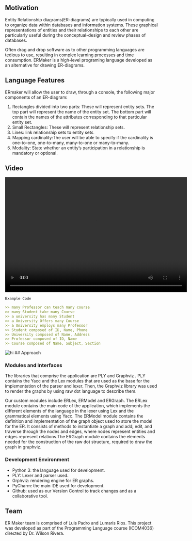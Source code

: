 ## Motivation
Entity Relationship diagrams(ER-diagrams) are typically used in computing to organize data within databases and information systems. These graphical representations of entities and their relationships to each other are particularly useful during the conceptual-design and review phases of databases. 

Often drag and drop software as to other programming languages are tedious to use, resulting in complex learning processes and time consumption. ERMaker is a high-level programing language developed as an alternative for drawing ER-diagrams. 


## Language Features
ERmaker will allow the user to draw, through a console, the following major components of an ER-diagram:
1. Rectangles divided into two parts: These will represent entity sets. The top part will represent the name of the entity set. The      bottom part will contain the names of the attributes corresponding to that particular entity set.
2. Small Rectangles: These will represent relationship sets.
3. Lines: link relationship sets to entity sets.
4. Mapping cardinality:The user will be able to specify if the cardinality is one-to-one, one-to-many, many-to-one or many-to-many.
5. Modality: State whether an entity’s participation in a relationship is mandatory or optional.

## Video
<video src="
https://r3---sn-hp57kn7z.c.drive.google.com/videoplayback?id=7c3ee3c6fa822a51&itag=22&source=webdrive&requiressl=yes&mm=30&mn=sn-hp57kn7z&ms=nxu&mv=u&pl=24&sc=yes&ttl=transient&ei=FCoQXImcFpLWqwXGuKnABA&susc=dr&driveid=1NfOmJEIu9PFFBdDMsXo0N5gToadCiTGb&app=texmex&mime=video/mp4&dur=62.833&lmt=1544562249071471&mt=1544562970&ip=136.145.214.12&ipbits=0&expire=1544577620&cp=QVNJVkZfVlZQQVhOOkpXam1oU2F3TVhR&sparams=ip,ipbits,expire,id,itag,source,requiressl,mm,mn,ms,mv,pl,sc,ttl,ei,susc,driveid,app,mime,dur,lmt,cp&signature=27C6B22B2E862B5C3661D402A86D123D037C5A47241DDB0699455A43CDFD93FB.CF8E28E7170C75ED46D1C7E0D2869BED966DA0CEB190E8D94DEF00BC0B5917FF&key=us0&cpn=8CLowfImqAIsaq2u&c=WEB_EMBEDDED_PLAYER&cver=20181208" width="600" height="380" controls preload></video>
```markdown
Example Code

>> many Professor can teach many course
>> many Student take many Course
>> a university has many Student
>> a University Offers many Course
>> a University employs many Professor
>> Student composed of ID, Name, Phone
>> University composed of Name, Address
>> Professor composed of ID, Name
>> Course composed of Name, Subject, Section

```
<img src="https://lh5.googleusercontent.com/iomq-4IDmWhDuy-nu2uBgDCxCxHak9yW0JFcCbDmv2Ul3PGQWpLPvQxl2NoTSM6eK3gDvfILeVDo3tI-aWQ5=w958-h830-rw" alt="hi" class="inline"/>
## Approach

### Modules and Interfaces

The libraries that comprise the application are PLY and Graphviz . PLY contains the Yacc and the Lex modules that are used as the base for the implementation of the parser and lexer. Then, the Graphviz library was used to render the graphs by using raw dot language to describe them. 

Our custom modules include ERLex, ERModel and ERGraph. The ERLex module contains the main code of the application, which implements the different elements of the language in the lexer using Lex and the grammatical elements using Yacc.  The ERModel module contains the definition and implementation of the graph object used to store the model for the ER. It consists of methods to instantiate a graph and  add, edit, and traverse through the nodes and edges, where nodes represent entities and edges represent relations.The ERGraph module contains the elements needed for the construction of the raw dot structure, required to draw the graph in graphviz.


### Development Environment

- Python 3: the language used for development.
- PLY: Lexer and parser used.
- Grphviz: rendering engine for ER graphs.
- PyCharm: the main IDE used for development.
- Github: used as our Version Control to track changes and as a collaborative tool.



## Team

ER Maker team is comprised of Luis Padro and Lumaris Rios. This project was developed as part of the Programming Language course (ICOM4036) directed by Dr. Wilson Rivera.
